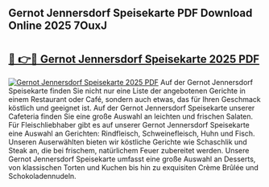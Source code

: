 ## Gernot Jennersdorf Speisekarte PDF Download Online 2025 7OuxJ

# <h2><a href="http://gc8vdw3.nevu.top/?p=Gernot+Jennersdorf+Speisekarte">🔗 👉🔴 Gernot Jennersdorf Speisekarte 2025 PDF</a></h2>

[![Gernot Jennersdorf Speisekarte 2025 PDF](https://i.imgur.com/dBaPXMq.png)](http://gc8vdw3.nevu.top/?p=Gernot+Jennersdorf+Speisekarte)
Auf der Gernot Jennersdorf Speisekarte finden Sie nicht nur eine Liste der angebotenen Gerichte in einem Restaurant oder Café, sondern auch etwas, das für Ihren Geschmack köstlich und geeignet ist. Auf der Gernot Jennersdorf Speisekarte unserer Cafeteria finden Sie eine große Auswahl an leichten und frischen Salaten. Für Fleischliebhaber gibt es auf unserer Gernot Jennersdorf Speisekarte eine Auswahl an Gerichten: Rindfleisch, Schweinefleisch, Huhn und Fisch. Unseren Auserwählten bieten wir köstliche Gerichte wie Schaschlik und Steak an, die bei frischem, natürlichem Feuer zubereitet werden. Unsere Gernot Jennersdorf Speisekarte umfasst eine große Auswahl an Desserts, von klassischen Torten und Kuchen bis hin zu exquisiten Crème Brûlée und Schokoladennudeln.
